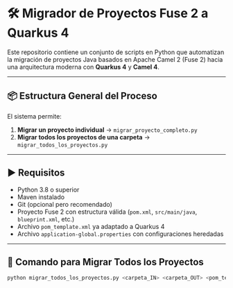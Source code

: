 # 🛠️ Migrador de Proyectos Fuse 2 a Quarkus 4

Este repositorio contiene un conjunto de scripts en Python que automatizan la migración de proyectos Java basados en Apache Camel 2 (Fuse 2) hacia una arquitectura moderna con **Quarkus 4** y **Camel 4**.

---

## 📦 Estructura General del Proceso

El sistema permite:

1. **Migrar un proyecto individual** → `migrar_proyecto_completo.py`
2. **Migrar todos los proyectos de una carpeta** → `migrar_todos_los_proyectos.py`

---

## ▶️ Requisitos

- Python 3.8 o superior
- Maven instalado
- Git (opcional pero recomendado)
- Proyecto Fuse 2 con estructura válida (`pom.xml`, `src/main/java`, `blueprint.xml`, etc.)
- Archivo `pom_template.xml` ya adaptado a Quarkus 4
- Archivo `application-global.properties` con configuraciones heredadas

---

## 🚀 Comando para Migrar Todos los Proyectos

```bash
python migrar_todos_los_proyectos.py <carpeta_IN> <carpeta_OUT> <pom_template.xml> <application-global.properties> <formatear(1|0)> <compilar(1|0)>
